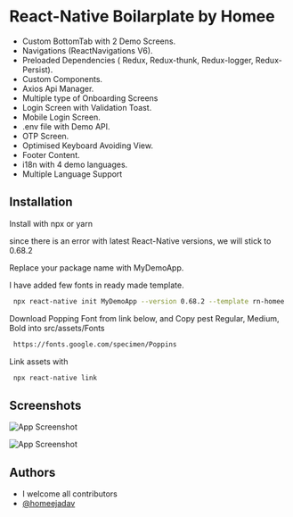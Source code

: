 # React-Native Boilarplate by Homee

- Custom BottomTab with 2 Demo Screens.
- Navigations (ReactNavigations V6).
- Preloaded Dependencies ( Redux, Redux-thunk, Redux-logger, Redux-Persist).
- Custom Components.
- Axios Api Manager.
- Multiple type of Onboarding Screens
- Login Screen with Validation Toast.
- Mobile Login Screen.
- .env file with Demo API.
- OTP Screen.
- Optimised Keyboard Avoiding View.
- Footer Content.
- i18n with 4 demo languages.
- Multiple Language Support

## Installation

Install with npx or yarn

since there is an error with latest React-Native versions, we will stick to 0.68.2

Replace your package name with MyDemoApp.

I have added few fonts in ready made template.

```bash
 npx react-native init MyDemoApp --version 0.68.2 --template rn-homee
```

Download Popping Font from link below, and Copy pest Regular, Medium, Bold into src/assets/Fonts

```bash
 https://fonts.google.com/specimen/Poppins
```

Link assets with

```bash
 npx react-native link
```

## Screenshots

![App Screenshot](https://i.paste.pics/f765c986b0d5bd45d82516185b94f777.png)

![App Screenshot](https://i.paste.pics/951a9cc4a95476e4dbcc3d9d5328cdf9.png)

## Authors

- I welcome all contributors
- [@homeejadav](https://www.github.com/homeejadav)
